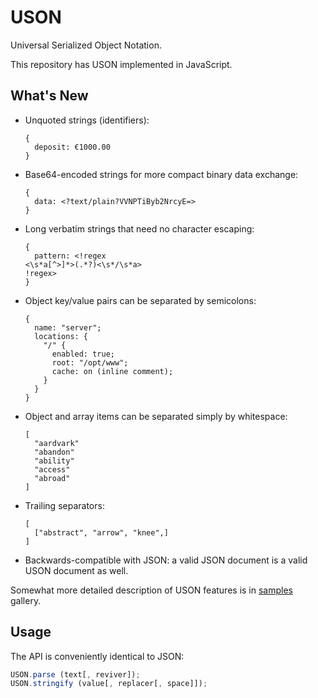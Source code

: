 # USON

Universal Serialized Object Notation.

This repository has USON implemented in JavaScript.

## What's New

  * Unquoted strings (identifiers):

    ```uson
    {
      deposit: €1000.00
    }
    ```

  * Base64-encoded strings for more compact binary data exchange:

    ```uson
    {
      data: <?text/plain?VVNPTiByb2NrcyE=>
    }
    ```

  * Long verbatim strings that need no character escaping:

    ```uson
    {
      pattern: <!regex
    <\s*a[^>]*>(.*?)<\s*/\s*a>
    !regex>
    }
    ```

  * Object key/value pairs can be separated by semicolons:

    ```uson
    {
      name: "server";
      locations: {
        "/" {
          enabled: true;
          root: "/opt/www";
          cache: on (inline comment);
        }
      }
    }
    ```

  * Object and array items can be separated simply by whitespace:

    ```uson
    [
      "aardvark"
      "abandon"
      "ability"
      "access"
      "abroad"
    ]
    ```

  * Trailing separators:

    ```uson
    [
      ["abstract", "arrow", "knee",]
    ]
    ```

  * Backwards-compatible with JSON: a valid JSON document is
    a valid USON document as well.

Somewhat more detailed description of USON features is in [samples](https://github.com/garnetius/uson/samples/) gallery.

## Usage

The API is conveniently identical to JSON:

```js
USON.parse (text[, reviver]);
USON.stringify (value[, replacer[, space]]);
```
